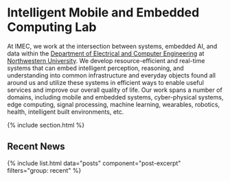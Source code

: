---
---

# Intelligent Mobile and Embedded Computing Lab

At IMEC, we work at the intersection between systems, embedded AI, and data within the [Department of Electrical and Computer Engineering](https://www.mccormick.northwestern.edu/electrical-computer/) at [Northwestern University](https://www.northwestern.edu/). We develop resource-efficient and real-time systems that can embed intelligent perception, reasoning, and understanding into common infrastructure and everyday objects found all around us and utilize these systems in efficient ways to enable useful services and improve our overall quality of life. Our work spans a number of domains, including mobile and embedded systems, cyber-physical systems, edge computing, signal processing, machine learning, wearables, robotics, health, intelligent built environments, etc.

{% include section.html %}

## Recent News

{% include list.html data="posts" component="post-excerpt" filters="group: recent" %}
